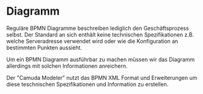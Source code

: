 # Diagramm

Reguläre BPMN Diagramme beschreiben lediglich den Geschäftsprozess selbst.
Der Standard an sich enthält keine technischen Spezifikationen z.B. welche
Serveradresse verwendet wird oder wie die Konfiguration an bestimmten
Punkten aussieht.

Um ein BPMN Diagramm ausführbar zu machen müssen wir das Diagramm allerdings
mit solchen Informationen anreichern.

Der "Camuda Modeler" nutzt das BPMN XML Format und Erweiterungen um diese
teschnischen Spezifikationen und Information zu erstellen.

